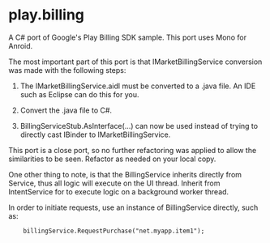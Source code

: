 play.billing
============

A C# port of Google's Play Billing SDK sample. This port uses Mono for Anroid.  

The most important part of this port is that IMarketBillingService conversion was made with the following steps: 

1. The IMarketBillingService.aidl must be converted to a .java file. An IDE such as Eclipse can do this for you.  

2. Convert the .java file to C#.  

3. BillingServiceStub.AsInterface(...) can now be used instead of trying to directly cast IBinder to IMarketBillingService.  

This port is a close port, so no further refactoring was applied to allow the similarities to be seen. Refactor as needed on your local copy.  

One other thing to note, is that the BillingService inherits directly from Service, thus all logic will execute on the UI thread. Inherit from IntentService for to execute logic on a background worker thread.  

In order to initiate requests, use an instance of BillingService directly, such as:  
          
        billingService.RequestPurchase("net.myapp.item1");
        